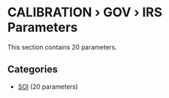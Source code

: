 # CALIBRATION › GOV › IRS Parameters

This section contains 20 parameters.

## Categories

- [SOI](soi/index.md) (20 parameters)
